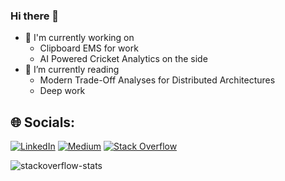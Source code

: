 ### Hi there 👋

<!--
**Archulan/Archulan** is a ✨ _special_ ✨ repository because its `README.md` (this file) appears on your GitHub profile.

Here are some ideas to get you started:

- 🔭 I’m currently working on Word embedding evaluation tool
- 🌱 I’m currently learning ...
- 👯 I’m looking to collaborate on ...
- 🤔 I’m looking for help with ...
- 💬 Ask me about ...
- 📫 How to reach me: ...
- 😄 Pronouns: ...
- ⚡ Fun fact: ...
-->

- 🔭 I'm currently working on
  - Clipboard EMS for work
  - AI Powered Cricket Analytics on the side
- 🌱 I’m currently reading
  - Modern Trade-Off Analyses for Distributed Architectures
  - Deep work
 
## 🌐 Socials:
[![LinkedIn](https://img.shields.io/badge/LinkedIn-%230077B5.svg?logo=linkedin&logoColor=white)](https://www.linkedin.com/in/archulan/) [![Medium](https://img.shields.io/badge/Medium-12100E?logo=medium&logoColor=white)](https://medium.com/@archulan) [![Stack Overflow](https://img.shields.io/badge/-Stackoverflow-FE7A16?logo=stack-overflow&logoColor=white)](https://stackoverflow.com/users/8904185/archulan)

![stackoverflow-stats](https://github-stackoverflow-readme.vercel.app/?userId=8904185/archulan-r) 
